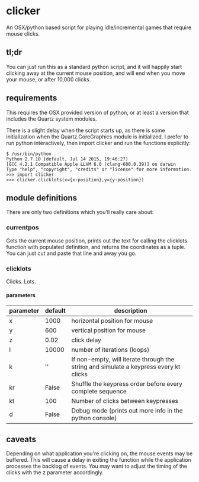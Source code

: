 # clicker

An OSX/python based script for playing idle/incremental games that
require mouse clicks.

## tl;dr

You can just run this as a standard python script, and it will
happily start clicking away at the current mouse position, and will
end when you move your mouse, or after 10,000 clicks.

## requirements

This requires the OSX provided version of python, or at least a
version that includes the Quartz system modules.

There is a slight delay when the script starts up, as there is some
initialization when the Quartz.CoreGraphics module is initialized.
I prefer to run python interactively, then import clicker and run
the functions explicitly:

```
$ /usr/bin/python
Python 2.7.10 (default, Jul 14 2015, 19:46:27)
[GCC 4.2.1 Compatible Apple LLVM 6.0 (clang-600.0.39)] on darwin
Type "help", "copyright", "credits" or "license" for more information.
>>> import clicker
>>> clicker.clicklots(x={x-position},y={y-position})
```

## module definitions

There are only two definitions which you'll really care about:

### currentpos

Gets the current mouse position, prints out the text for calling
the clicklots function with populated definition, and returns the
coordinates as a tuple.  You can just cut and paste that line and
away you go.

### clicklots

Clicks.  Lots.

#### parameters

 parameter | default | description
 ----------|---------|------------
 x | 1000 | horizontal position for mouse
 y | 600 |  vertical position for mouse
 z | 0.02 | click delay
 l | 10000 | number of iterations (loops)
 k | '' | If non-empty, will iterate through the string and simulate a keypress every kt clicks
 kr | False | Shuffle the keypress order before every complete sequence
 kt | 100 | Number of clicks between keypresses
 d | False | Debug mode (prints out more info in the python console)
 

## caveats

Depending on what application you're clicking on, the mouse events
may be buffered.  This will cause a delay in exiting the function
while the application processes the backlog of events.  You may
want to adjust the timing of the clicks with the z parameter
accordingly.
